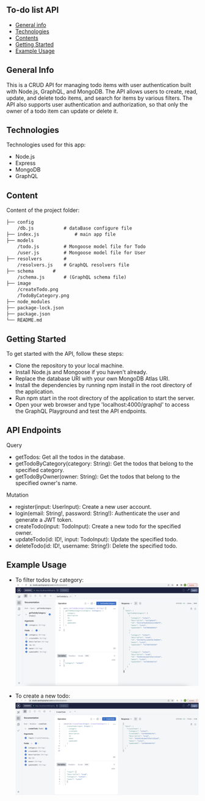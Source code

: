 ## To-do list API

* [General info](#general-info)
* [Technologies](#technologies)
* [Contents](#content)
* [Getting Started](#getting-started)
* [Example Usage](#example-usage)

## General Info
This is a CRUD API for managing todo items with user authentication built with Node.js, GraphQL, and MongoDB. The API allows users to create, read, update, and delete todo items, and search for items by various filters. The API also supports user authentication and authorization, so that only the owner of a todo item can update or delete it.

## Technologies
Technologies used for this app:
* Node.js
* Express
* MongoDB 
* GraphQL
	
## Content
Content of the project folder:
```
├── config               
    /db.js	         # dataBase configure file
├── index.js             # main app file
├── models               
    /todo.js 		 # Mongoose model file for Todo
    /user.js 		 # Mongoose model file for User
├── resolvers 		 # 
    /resolvers.js 	 # GraphQL resolvers file
├── schema 		 # 
    /schema.js 		 # (GraphQL schema file)
├── image
    /createTodo.png
    /TodoByCategory.png 
├── node_modules         
├── package-lock.json    
├── package.json
└── README.md
```

## Getting Started
To get started with the API, follow these steps:

* Clone the repository to your local machine.
* Install Node.js and Mongoose if you haven't already.
* Replace the database URI with your own MongoDB Atlas URI.
* Install the dependencies by running npm install in the root directory of the application.
* Run npm start in the root directory of the application to start the server.
* Open your web browser and type 'localhost:4000/graphql' to access the GraphQL Playground and test the API endpoints.

## API Endpoints
Query
* getTodos: Get all the todos in the database.
* getTodoByCategory(category: String): Get the todos that belong to the specified category.
* getTodoByOwner(owner: String): Get the todos that belong to the specified owner's name.

Mutation
* register(input: UserInput): Create a new user account.
* login(email: String!, password: String!): Authenticate the user and generate a JWT token.
* createTodo(input: TodoInput): Create a new todo for the specified owner.
* updateTodo(id: ID!, input: TodoInput): Update the specified todo.
* deleteTodo(id: ID!, username: String!): Delete the specified todo.


## Example Usage

* To filter todos by category:
![image](https://github.com/Lijuan-Z/Todo_API/blob/main/image/TodoByCategory.png)

* To create a new todo:
![image](https://github.com/Lijuan-Z/Todo_API/blob/main/image/createTodo.png)
